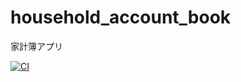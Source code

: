# household_account_book
家計簿アプリ

[![CI](https://github.com/koba-masa/household_account_book/actions/workflows/ci.yml/badge.svg)](https://github.com/koba-masa/household_account_book/actions/workflows/ci.yml)
